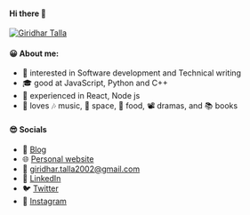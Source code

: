 #### Hi there 👋

[![Giridhar Talla](https://user-images.githubusercontent.com/58158513/224543527-421ea1d3-5279-49ec-845d-1865e7ef7ef0.png)](https://giridhar.pages.dev)


#### 😀 About me:
- 🤩 interested in Software development and Technical writing
- 🎓 good at JavaScript, Python and C++
- 💼 experienced in React, Node js
- 💖 loves  🎶 music, 🌌 space, 🍱 food, 📽️ dramas, and 📚 books

#### 😎 Socials

- 📝 [Blog](https://giridhartalla.medium.com)
- 🌐 [Personal website](https://giridhar.pages.dev)
- 📧 [giridhar.talla2002@gmail.com](mailto:giridhar.talla2002@gmail.com)
- 💼 [LinkedIn](https://www.linkedin.com/in/giridhar7632/)
- 🐦 [Twitter](https://twitter.com/giridhar_talla)
- 📸 [Instagram](https://www.instagram.com/mr_talla7632)
